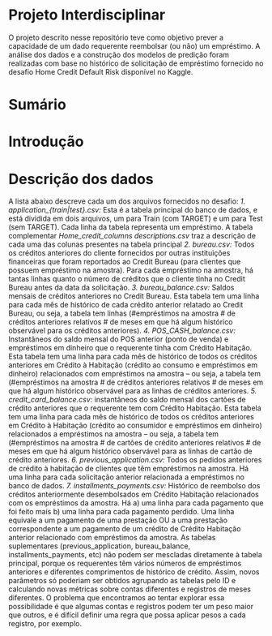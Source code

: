 # Projeto Interdisciplinar
O projeto descrito nesse repositório teve como objetivo prever a capacidade de um dado requerente reembolsar (ou não) um empréstimo. A análise dos dados e a construção dos modelos de predição foram realizadas com base no histórico de solicitação de empréstimo fornecido no desafio Home Credit Default Risk disponível no Kaggle. 

# Sumário

# Introdução

# Descrição dos dados

A lista abaixo descreve cada um dos arquivos fornecidos no desafio:
*1. application_{train|test}.csv:* Esta é a tabela principal do banco de dados, e está dividida em dois arquivos, um para Train (com TARGET) e um para Test (sem TARGET). Cada linha da tabela representa um empréstimo. A tabela complementar *Home_credit_columns descriptions.csv* traz a descrição de cada uma das colunas presentes na tabela principal
*2. bureau.csv:* Todos os créditos anteriores do cliente fornecidos por outras instituições financeiras que foram reportados ao Credit Bureau (para clientes que possuem empréstimo na amostra). Para cada empréstimo na amostra, há tantas linhas quanto o número de créditos que o cliente tinha no Credit Bureau antes da data da solicitação.
*3. bureau_balance.csv:* Saldos mensais de créditos anteriores no Credit Bureau. Esta tabela tem uma linha para cada mês de histórico de cada crédito anterior relatado ao Credit Bureau, ou seja, a tabela tem linhas (#empréstimos na amostra # de créditos anteriores relativos # de meses em que há algum histórico observável para os créditos anteriores).
*4. POS_CASH_balance.csv:* Instantâneos do saldo mensal do POS anterior (ponto de venda) e empréstimos em dinheiro que o requerente tinha com Crédito Habitação. Esta tabela tem uma linha para cada mês de histórico de todos os créditos anteriores em Crédito à Habitação (crédito ao consumo e empréstimos em dinheiro) relacionados com empréstimos na amostra – ou seja, a tabela tem (#empréstimos na amostra # de créditos anteriores relativos # de meses em que há algum histórico observável para as linhas de créditos anteriores.
*5. credit_card_balance.csv:* instantâneos do saldo mensal dos cartões de crédito anteriores que o requerente tem com Crédito Habitação. Esta tabela tem uma linha para cada mês de histórico de todos os créditos anteriores em Crédito à Habitação (crédito ao consumidor e empréstimos em dinheiro) relacionados a empréstimos na amostra – ou seja, a tabela tem (#empréstimos na amostra # de cartões de crédito anteriores relativos # de meses em que há algum histórico observável para as linhas de cartão de crédito anteriores.
*6. previous_application.csv:* Todos os pedidos anteriores de crédito à habitação de clientes que têm empréstimos na amostra. Há uma linha para cada solicitação anterior relacionada a empréstimos no banco de dados.
*7. installments_payments.csv:* Histórico de reembolso dos créditos anteriormente desembolsados em Crédito Habitação relacionados com os empréstimos da amostra. Há a) uma linha para cada pagamento que foi feito mais b) uma linha para cada pagamento perdido. Uma linha equivale a um pagamento de uma prestação OU a uma prestação correspondente a um pagamento de um crédito de Crédito Habitação anterior relacionado com empréstimos da amostra.
As tabelas suplementares (previous_application, bureau_balance, installments_payments, etc) não podem ser mescladas diretamente à tabela principal, porque os requerentes têm vários números de empréstimos anteriores e diferentes comprimentos de histórico de crédito. Assim, novos parâmetros só poderiam ser obtidos agrupando as tabelas pelo ID e calculando novas métricas sobre contas diferentes e registros de meses diferentes. O problema que encontramos ao tentar explorar essa possibilidade é que algumas contas e registros podem ter um peso maior que outros, e é difícil definir uma regra que possa aplicar pesos a cada registro, por exemplo.
